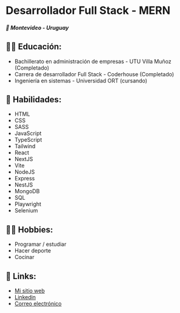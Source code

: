 <h1>Desarrollador Full Stack - MERN</br></h1>
<h5>📍 Montevideo - Uruguay</h5>

<h2>
  👨‍🎓 Educación:
</h2>

<ul>
  <li>Bachillerato en administración de empresas - UTU Villa Muñoz (Completado)</li>
  <li>Carrera de desarrollador Full Stack - Coderhouse (Completado)</li>
  <li>Ingeniería en sistemas - Universidad ORT (cursando)</li>
</ul>

<h2>
  🎯 Habilidades:
</h2>

<ul>
  <li>HTML</li>
  <li>CSS</li>
  <li>SASS</li>
  <li>JavaScript</li>
  <li>TypeScript</li>
  <li>Tailwind</li>
  <li>React</li>
  <li>NextJS</li>
  <li>Vite</li>
  <li>NodeJS</li>
  <li>Express</li>
  <li>NestJS</li>
  <li>MongoDB</li>
  <li>SQL</li>
  <li>Playwright</li>
  <li>Selenium</li>
</ul>

<h2>
  🤾‍♀️ Hobbies:
</h2>

<ul>
  <li>Programar / estudiar</li>
  <li>Hacer deporte</li>
  <li>Cocinar</li>
</ul>

<h2>
  🔗 Links:
</h2>

<ul>
  <li><a target="_blank" href="https://santiagolarrosa.tech">Mi sitio web</a></li>
  <li><a target="_blank" href="https://www.linkedin.com/in/santiago-larrosa-bauz%C3%A1-99b740251/">Linkedin</a></li>
  <li><a target="_blank" href="mailto:bauzalarrosasantiago@gmail.com">Correo electrónico</a></li>
</ul>




